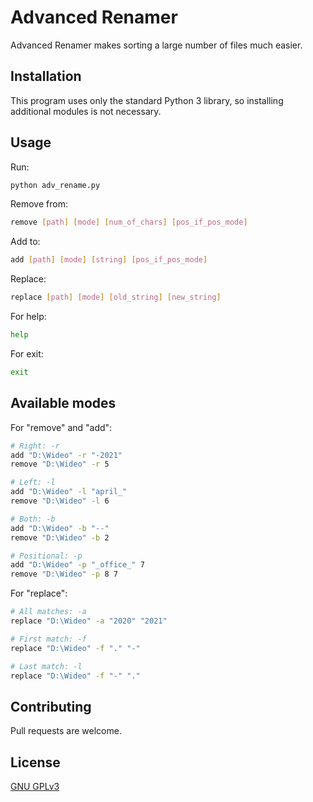 # Advanced Renamer

Advanced Renamer makes sorting a large number of files much easier.

## Installation

This program uses only the standard Python 3 library, so installing additional modules is not necessary.

## Usage

Run:

```bash
python adv_rename.py
```

Remove from:

```bash
remove [path] [mode] [num_of_chars] [pos_if_pos_mode]
```

Add to:

```bash
add [path] [mode] [string] [pos_if_pos_mode]
```

Replace:

```bash
replace [path] [mode] [old_string] [new_string]
```

For help:

```bash
help
```

For exit:

```bash
exit
```

## Available modes

For "remove" and "add":

```bash
# Right: -r
add "D:\Wideo" -r "-2021"
remove "D:\Wideo" -r 5

# Left: -l
add "D:\Wideo" -l "april_"
remove "D:\Wideo" -l 6

# Both: -b
add "D:\Wideo" -b "--"
remove "D:\Wideo" -b 2

# Positional: -p
add "D:\Wideo" -p "_office_" 7
remove "D:\Wideo" -p 8 7
```

For "replace":

```bash
# All matches: -a
replace "D:\Wideo" -a "2020" "2021"

# First match: -f
replace "D:\Wideo" -f "." "-"

# Last match: -l
replace "D:\Wideo" -f "-" "."
```

## Contributing

Pull requests are welcome.

## License

[GNU GPLv3](https://choosealicense.com/licenses/gpl-3.0/)